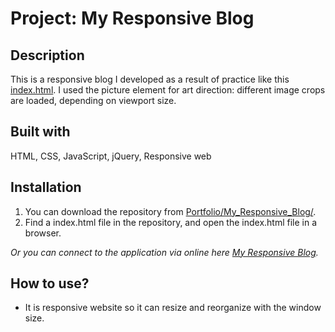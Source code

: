 # Project: My Responsive Blog

## Description

This is a responsive blog I developed as a result of practice like this [index.html](https://leachung.github.io/Portfolio/My_Responsive_Blog/before/index_B4.html). I used the picture element for art direction: different image crops are loaded, depending on viewport size.

## Built with

HTML, CSS, JavaScript, jQuery, Responsive web

## Installation

1. You can download the repository from
[Portfolio/My_Responsive_Blog/](https://github.com/leachung/Portfolio/tree/master/My_Responsive_Blog/).
2. Find a index.html file in the repository, and open the index.html file in a browser.

*Or you can connect to the application via online here [My Responsive Blog](https://leachung.github.io/Portfolio/My_Responsive_Blog/index.html).*

## How to use?

  - It is responsive website so it can resize and reorganize with the window size.  
